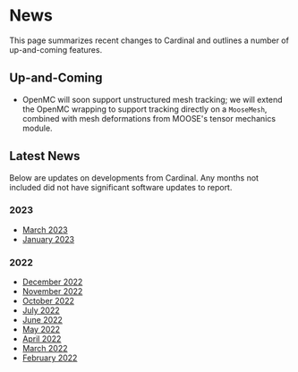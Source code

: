 # News

This page summarizes recent changes to Cardinal and outlines a number of up-and-coming
features.

## Up-and-Coming

- OpenMC will soon support unstructured mesh tracking; we will extend the OpenMC
  wrapping to support tracking directly on a `MooseMesh`, combined with mesh
  deformations from MOOSE's tensor mechanics module.

## Latest News

Below are updates on developments from Cardinal. Any months not included did not
have significant software updates to report.

### 2023

- [March 2023](news/march2023.md)
- [January 2023](news/january2023.md)

### 2022

- [December 2022](news/december2022.md)
- [November 2022](news/november2022.md)
- [October 2022](news/october2022.md)
- [July 2022](news/july2022.md)
- [June 2022](news/june2022.md)
- [May 2022](news/may2022.md)
- [April 2022](news/april2022.md)
- [March 2022](news/mar2022.md)
- [February 2022](news/feb2022.md)

